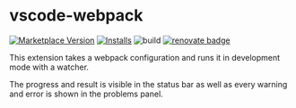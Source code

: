 # vscode-webpack

[![Marketplace Version](https://vsmarketplacebadge.apphb.com/version/knisterpeter.vscode-webpack.svg)](https://marketplace.visualstudio.com/items?itemName=KnisterPeter.vscode-webpack)
[![Installs](https://vsmarketplacebadge.apphb.com/installs/knisterpeter.vscode-webpack.svg)](https://marketplace.visualstudio.com/items?itemName=KnisterPeter.vscode-webpack)
![build](https://github.com/KnisterPeter/vscode-webpack/workflows/build/badge.svg)
[![renovate badge](https://img.shields.io/badge/renovate-enabled-brightgreen.svg)](https://renovateapp.com/)

This extension takes a webpack configuration and runs it in development mode with a watcher.

The progress and result is visible in the status bar as well as every warning and error is shown
in the problems panel.
